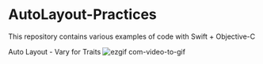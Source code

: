 # AutoLayout-Practices
This repository contains various examples of code with Swift + Objective-C


Auto Layout - Vary for Traits
![ezgif com-video-to-gif](https://user-images.githubusercontent.com/27955299/71880463-6c2c1c00-3156-11ea-90f3-eb30555b8945.gif)
